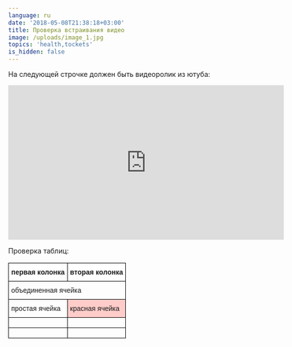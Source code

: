 ```yaml
---
language: ru
date: '2018-05-08T21:38:18+03:00'
title: Проверка встраивания видео
image: /uploads/image_1.jpg
topics: 'health,tockets'
is_hidden: false
---
```

На следующей строчке должен быть видеоролик из ютуба:

<iframe width="560" height="315" src="https://www.youtube.com/embed/NYB1vNklC4U" frameborder="0" allow="autoplay; encrypted-media" allowfullscreen></iframe>

Проверка таблиц:

<style type="text/css">
.tg  {border-collapse:collapse;border-spacing:0;}
.tg td{font-family:Arial, sans-serif;font-size:14px;padding:10px 5px;border-style:solid;border-width:1px;overflow:hidden;word-break:normal;border-color:black;}
.tg th{font-family:Arial, sans-serif;font-size:14px;font-weight:normal;padding:10px 5px;border-style:solid;border-width:1px;overflow:hidden;word-break:normal;border-color:black;}
.tg .tg-i6eq{background-color:#ffccc9;vertical-align:top}
.tg .tg-o4ll{font-weight:bold;background-color:#ffffff;vertical-align:top}
.tg .tg-yw4l{vertical-align:top}
</style>
<table class="tg">
  <tr>
    <th class="tg-o4ll">первая колонка</th>
    <th class="tg-o4ll">вторая колонка</th>
  </tr>
  <tr>
    <td class="tg-yw4l" colspan="2">объединенная ячейка</td>
  </tr>
  <tr>
    <td class="tg-yw4l">простая ячейка</td>
    <td class="tg-i6eq">красная ячейка</td>
  </tr>
  <tr>
    <td class="tg-yw4l"></td>
    <td class="tg-yw4l"></td>
  </tr>
  <tr>
    <td class="tg-yw4l"></td>
    <td class="tg-yw4l"></td>
  </tr>
</table>
